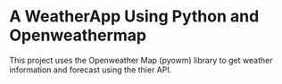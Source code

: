 # A WeatherApp Using Python and Openweathermap
This project uses the Openweather Map (pyowm) library to get weather information and forecast using the thier API.
